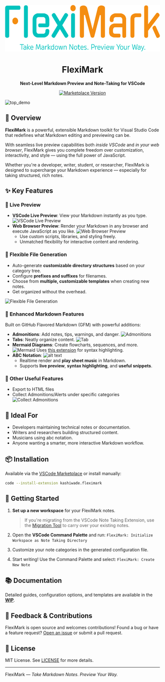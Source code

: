 <div align="center">
  <img src="assets/logo.webp" alt="FlexiMark Logo" height="150"/>
  <h1>FlexiMark</h1>
  <p><strong>Next-Level Markdown Preview and Note-Taking for VSCode</strong></p>

  <p>
    <a href="https://marketplace.visualstudio.com/items?itemName=kashiwade.fleximark">
      <img src="https://img.shields.io/visual-studio-marketplace/v/kashiwade.fleximark?color=brightgreen&label=VS%20Code%20Marketplace&style=for-the-badge" alt="Marketplace Version" />
    </a>
  </p>
</div>

![top_demo](assets/demo_main.avif)

## 🚀 Overview

**FlexiMark** is a powerful, extensible Markdown toolkit for Visual Studio Code that redefines what Markdown editing and previewing can be.

With seamless live preview capabilities both _inside VSCode_ and _in your web browser_, FlexiMark gives you complete freedom over customization, interactivity, and style — using the full power of JavaScript.

Whether you're a developer, writer, student, or researcher, FlexiMark is designed to supercharge your Markdown experience — especially for taking structured, rich notes.

## ✨ Key Features

### 🔁 **Live Preview**

- **VSCode Live Preview**: View your Markdown instantly as you type.
  ![VSCode Live Preview](assets/demo_vscode_preview.avif)
- **Web Browser Preview**: Render your Markdown in any browser and execute JavaScript as you like.
  ![Web Browser Preview](assets/demo_browser_preview.avif)
  - Use custom scripts, libraries, and styling freely.
  - Unmatched flexibility for interactive content and rendering.

### 🧩 **Flexible File Generation**

- Auto-generate **customizable directory structures** based on your category tree.
- Configure **prefixes and suffixes** for filenames.
- Choose from **multiple, customizable templates** when creating new notes.
- Get organized without the overhead.

![Flexible File Generation](assets/demo_create_note.avif)

### 🧪 **Enhanced Markdown Features**

Built on GitHub Flavored Markdown (GFM) with powerful additions:

- **Admonitions**: Add notes, tips, warnings, and danger.
  ![Admonitions](assets/demo_admonitions.avif)
- **Tabs**: Neatly organize content.
  ![Tab](assets/demo_tab.avif)
- **Mermaid Diagrams**: Create flowcharts, sequences, and more.
  ![Mermaid](assets/demo_mermaid.avif)
  Uses [this extension](https://marketplace.visualstudio.com/items?itemName=bpruitt-goddard.mermaid-markdown-syntax-highlighting) for syntax highlighting.
- **ABC Notation**:
  ![alt text](assets/demo_abc.avif)
  - Realtime render and **play sheet music** in Markdown.
  - Supports **live preview**, **syntax highlighting**, and **useful snippets**.

### 🔧 **Other Useful Features**

- Export to HTML files
- Collect Admonitions/Alerts under specific categories
  ![Collect Admonitions](assets/demo_collect_admonitions.avif)

## 🧰 Ideal For

- Developers maintaining technical notes or documentation.
- Writers and researchers building structured content.
- Musicians using abc notation.
- Anyone wanting a smarter, more interactive Markdown workflow.

## 📦 Installation

Available via the [VSCode Marketplace](https://marketplace.visualstudio.com/items?itemName=Kashiwade.fleximark) or install manually:

```bash
code --install-extension kashiwade.fleximark
```

## 🚀 Getting Started

1. **Set up a new workspace** for your FlexiMark notes.

   > If you're migrating from the VSCode Note Taking Extension, use the [Migration Tool](https://github.com/Kashiwade-music/fleximark-migration-tool) to carry over your existing notes.

2. Open the **VSCode Command Palette** and run:
   `FlexiMark: Initialize Workspace as Note Taking Directory`

3. Customize your note categories in the generated configuration file.

4. Start writing! Use the Command Palette and select:
   `FlexiMark: Create New Note`

## 📚 Documentation

Detailed guides, configuration options, and templates are available in the [**WIP**](#).

## 💬 Feedback & Contributions

FlexiMark is open source and welcomes contributions!
Found a bug or have a feature request? [Open an issue](#) or submit a pull request.

## 📄 License

MIT License. See [LICENSE](./LICENSE) for more details.

---

FlexiMark — _Take Markdown Notes. Preview Your Way._
